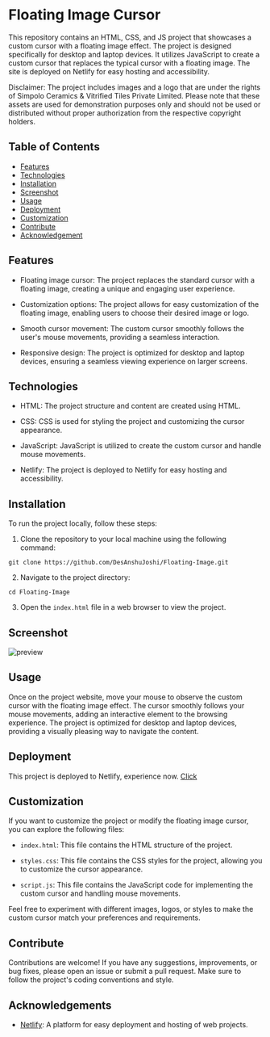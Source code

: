 
# Floating Image Cursor

This repository contains an HTML, CSS, and JS project that showcases a custom cursor with a floating image effect. The project is designed specifically for desktop and laptop devices. It utilizes JavaScript to create a custom cursor that replaces the typical cursor with a floating image. The site is deployed on Netlify for easy hosting and accessibility.

Disclaimer: The project includes images and a logo that are under the rights of Simpolo Ceramics & Vitrified Tiles Private Limited. Please note that these assets are used for demonstration purposes only and should not be used or distributed without proper authorization from the respective copyright holders.
## Table of Contents

- [Features](#features)
- [Technologies](#technologies)
- [Installation](#installation)
- [Screenshot](#screenshot)
- [Usage](#usage)
- [Deployment](#deployment)
- [Customization](#customization)
- [Contribute](#contribute)
- [Acknowledgement](#acknowledgement)
## Features

* Floating image cursor: The project replaces the standard cursor with a floating image, creating a unique and engaging user experience.

* Customization options: The project allows for easy customization of the floating image, enabling users to choose their desired image or logo.

* Smooth cursor movement: The custom cursor smoothly follows the user's mouse movements, providing a seamless interaction.

* Responsive design: The project is optimized for desktop and laptop devices, ensuring a seamless viewing experience on larger screens.
## Technologies

* HTML: The project structure and content are created using HTML.

* CSS: CSS is used for styling the project and customizing the cursor appearance.

* JavaScript: JavaScript is utilized to create the custom cursor and handle mouse movements.

* Netlify: The project is deployed to Netlify for easy hosting and accessibility.
## Installation

To run the project locally, follow these steps:

1. Clone the repository to your local machine using the following command:
```
git clone https://github.com/DesAnshuJoshi/Floating-Image.git
```

2. Navigate to the project directory:
```
cd Floating-Image
```

3. Open the `index.html` file in a web browser to view the project.
## Screenshot

![preview](https://github.com/DesAnshuJoshi/Floating-Image/assets/126374769/db88baf0-c722-478f-a2eb-411e6784441d)


## Usage

Once on the project website, move your mouse to observe the custom cursor with the floating image effect. The cursor smoothly follows your mouse movements, adding an interactive element to the browsing experience. The project is optimized for desktop and laptop devices, providing a visually pleasing way to navigate the content.
## Deployment

This project is deployed to Netlify, experience now. [Click](https://simpolo-collection.netlify.app/)

## Customization

If you want to customize the project or modify the floating image cursor, you can explore the following files:

* `index.html`: This file contains the HTML structure of the project.

* `styles.css`: This file contains the CSS styles for the project, allowing you to customize the cursor appearance.

* `script.js`: This file contains the JavaScript code for implementing the custom cursor and handling mouse movements.

Feel free to experiment with different images, logos, or styles to make the custom cursor match your preferences and requirements.
## Contribute

Contributions are welcome! If you have any suggestions, improvements, or bug fixes, please open an issue or submit a pull request. Make sure to follow the project's coding conventions and style.
## Acknowledgements

- [Netlify](https://www.netlify.com): A platform for easy deployment and hosting of web projects.
